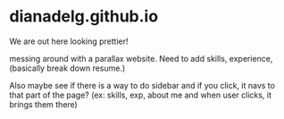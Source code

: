 # dianadelg.github.io

We are out here looking prettier!

messing around with a parallax website. Need to add skills, experience, (basically break down resume.)

Also maybe see if there is a way to do sidebar and if you click, it navs to that part of the page? (ex: skills, exp, about me and when user clicks, it brings them there)




